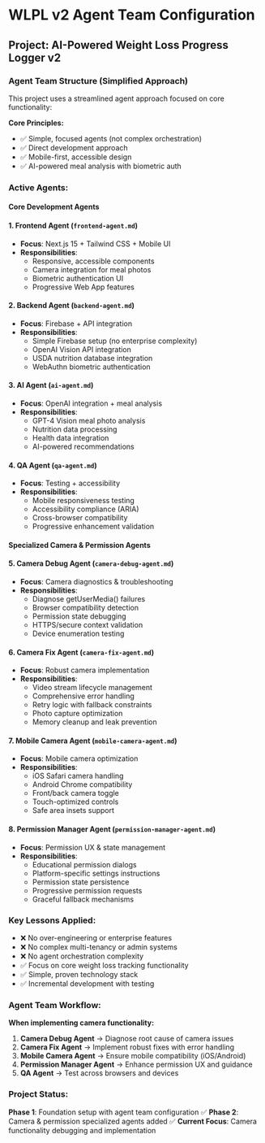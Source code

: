 # WLPL v2 Agent Team Configuration

## Project: AI-Powered Weight Loss Progress Logger v2

### Agent Team Structure (Simplified Approach)

This project uses a streamlined agent approach focused on core functionality:

**Core Principles:**
- ✅ Simple, focused agents (not complex orchestration)
- ✅ Direct development approach
- ✅ Mobile-first, accessible design
- ✅ AI-powered meal analysis with biometric auth

### Active Agents:

#### Core Development Agents

#### 1. **Frontend Agent** (`frontend-agent.md`)
- **Focus**: Next.js 15 + Tailwind CSS + Mobile UI
- **Responsibilities**:
  - Responsive, accessible components
  - Camera integration for meal photos
  - Biometric authentication UI
  - Progressive Web App features

#### 2. **Backend Agent** (`backend-agent.md`)
- **Focus**: Firebase + API integration
- **Responsibilities**:
  - Simple Firebase setup (no enterprise complexity)
  - OpenAI Vision API integration
  - USDA nutrition database integration
  - WebAuthn biometric authentication

#### 3. **AI Agent** (`ai-agent.md`)
- **Focus**: OpenAI integration + meal analysis
- **Responsibilities**:
  - GPT-4 Vision meal photo analysis
  - Nutrition data processing
  - Health data integration
  - AI-powered recommendations

#### 4. **QA Agent** (`qa-agent.md`)
- **Focus**: Testing + accessibility
- **Responsibilities**:
  - Mobile responsiveness testing
  - Accessibility compliance (ARIA)
  - Cross-browser compatibility
  - Progressive enhancement validation

#### Specialized Camera & Permission Agents

#### 5. **Camera Debug Agent** (`camera-debug-agent.md`)
- **Focus**: Camera diagnostics & troubleshooting
- **Responsibilities**:
  - Diagnose getUserMedia() failures
  - Browser compatibility detection
  - Permission state debugging
  - HTTPS/secure context validation
  - Device enumeration testing

#### 6. **Camera Fix Agent** (`camera-fix-agent.md`)
- **Focus**: Robust camera implementation
- **Responsibilities**:
  - Video stream lifecycle management
  - Comprehensive error handling
  - Retry logic with fallback constraints
  - Photo capture optimization
  - Memory cleanup and leak prevention

#### 7. **Mobile Camera Agent** (`mobile-camera-agent.md`)
- **Focus**: Mobile camera optimization
- **Responsibilities**:
  - iOS Safari camera handling
  - Android Chrome compatibility
  - Front/back camera toggle
  - Touch-optimized controls
  - Safe area insets support

#### 8. **Permission Manager Agent** (`permission-manager-agent.md`)
- **Focus**: Permission UX & state management
- **Responsibilities**:
  - Educational permission dialogs
  - Platform-specific settings instructions
  - Permission state persistence
  - Progressive permission requests
  - Graceful fallback mechanisms

### Key Lessons Applied:
- ❌ No over-engineering or enterprise features
- ❌ No complex multi-tenancy or admin systems
- ❌ No agent orchestration complexity
- ✅ Focus on core weight loss tracking functionality
- ✅ Simple, proven technology stack
- ✅ Incremental development with testing

### Agent Team Workflow:

**When implementing camera functionality:**
1. **Camera Debug Agent** → Diagnose root cause of camera issues
2. **Camera Fix Agent** → Implement robust fixes with error handling
3. **Mobile Camera Agent** → Ensure mobile compatibility (iOS/Android)
4. **Permission Manager Agent** → Enhance permission UX and guidance
5. **QA Agent** → Test across browsers and devices

### Project Status:
**Phase 1**: Foundation setup with agent team configuration ✅
**Phase 2**: Camera & permission specialized agents added ✅
**Current Focus**: Camera functionality debugging and implementation